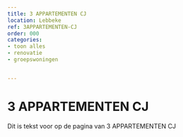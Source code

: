 ```yaml
---
title: 3 APPARTEMENTEN CJ
location: Lebbeke
ref: 3APPARTEMENTEN-CJ
order: 000
categories:
- toon alles
- renovatie
- groepswoningen


---
```

# 3 APPARTEMENTEN CJ

Dit is tekst voor op de pagina van 3 APPARTEMENTEN CJ